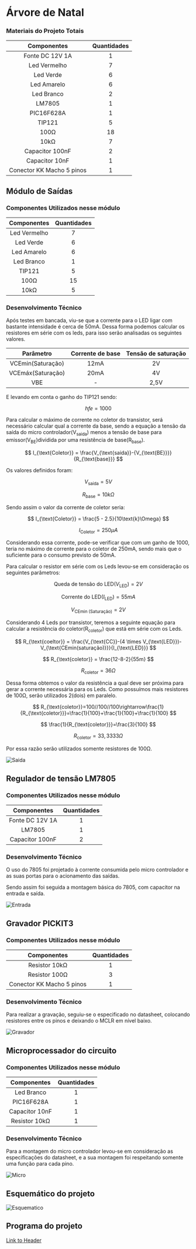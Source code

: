 # Árvore de Natal

### Materiais do Projeto Totais

| Componentes | Quantidades |
| :---: | :---: |
| Fonte DC 12V 1A | 1 |
| Led Vermelho | 7 |
| Led Verde | 6 |
| Led Amarelo | 6 |
| Led Branco | 2 |
| LM7805 | 1 |
| PIC16F628A | 1 |
| TIP121 | 5 |
| 100Ω | 18 |
| 10kΩ | 7 |
| Capacitor 100nF | 2 |
| Capacitor 10nF | 1 |
| Conector KK Macho 5 pinos | 1 |

## Módulo de Saídas

### Componentes Utilizados nesse módulo

| Componentes | Quantidades |
| :---: | :---: |
| Led Vermelho | 7 |
| Led Verde | 6 |
| Led Amarelo | 6 |
| Led Branco | 1 |
| TIP121 | 5 |
| 100Ω | 15 |
| 10kΩ | 5 |

### Desenvolvimento Técnico

Após testes em bancada, viu-se que a corrente para o LED ligar com bastante intensidade é cerca de 50mA. Dessa forma podemos calcular os resistores em série com os leds, para isso serão analisadas os seguintes valores.

| Parâmetro | Corrente de base | Tensão de saturação |
| :---: | :---: | :---: |
| VCEmin(Saturação) | 12mA | 2V |
| VCEmáx(Saturação) | 20mA | 4V |
| VBE | - | 2,5V |

E levando em conta o ganho do TIP121 sendo:

$$
hfe=1000
$$

Para calcular o máximo de corrente no coletor do transistor, será necessário calcular qual a corrente da base, sendo a equação a tensão da saída do micro controlador(V<sub>saida</sub>) menos a tensão de base para emissor(V<sub>BE</sub>)dividida por uma resistência de base(R<sub>base</sub>).

$$
I_{\text{Coletor}} = \frac{V_{\text{saida}}-{V_{\text{BE}}}}{R_{\text{base}}}
$$

Os valores definidos foram:

$$
V_{\text{saída}} = 5V
$$

$$
R_{\text{base}} = 10k\Omega
$$

Sendo assim o valor da corrente de coletor seria:

$$
I_{\text{Coletor}} = \frac{5 - 2.5}{10\text{k}\Omega}
$$

$$
I_{\text{Coletor}}=250\mu A
$$

Considerando essa corrente, pode-se verificar que com um ganho de 1000, teria no máximo de corrente para o coletor de 250mA, sendo mais que o suficiente para o consumo previsto de 50mA.

Para calcular o resistor em série com os Leds levou-se em consideração os seguintes parâmetros:

$$
\text{Queda de tensão do LED} (V_{\text{LED}}) = 2V
$$

$$
\text{Corrente do LED} (I_{\text{LED}}) = 55mA
$$

$$
V_{\text{CEmin (Saturação)}} = 2V
$$

Considerando 4 Leds por transistor, teremos a seguinte equação para calcular a resistência do coletor(R<sub>coletor</sub>) que está em série com os Leds.

$$
R_{\text{coeltor}} = \frac{V_{\text{CC}}-(4 \times V_{\text{LED}})-V_{\text{CEmin(saturação)}}}{I_{\text{LED}}}
$$

$$
R_{\text{coletor}} = \frac{12-8-2}{55m}
$$

$$
R_{\text{coletor}}=36\Omega
$$

Dessa forma obtemos o valor da resistência a qual deve ser próxima para gerar a corrente necessária para os Leds. Como possuímos mais resistores de 100Ω, serão utilizados 2(dois) em paralelo.

$$
R_{\text{coletor}}=100//100//100\rightarrow\frac{1}{R_{\text{coletor}}}=\frac{1}{100}+\frac{1}{100}+\frac{1}{100}
$$

$$
\frac{1}{R_{\text{coletor}}}=\frac{3}{100}
$$

$$
R_{\text{coletor}}=33,3333\Omega
$$

Por essa razão serão utilizados somente resistores de 100Ω.

![Saida](Imagens/Saida.png)

## Regulador de tensão LM7805

### Componentes Utilizados nesse módulo

| Componentes | Quantidades |
| :---: | :---: |
| Fonte DC 12V 1A | 1 |
| LM7805 | 1 |
| Capacitor 100nF | 2 |

### Desenvolvimento Técnico

O uso do 7805 foi projetado à corrente consumida pelo micro controlador e as suas portas para o acionamento das saídas.

Sendo assim foi seguida a montagem básica do 7805, com capacitor na entrada e saída.

![Entrada](Imagens/Entrada.png)

## Gravador PICKIT3

### Componentes Utilizados nesse módulo

| Componentes | Quantidades |
| :---: | :---: |
| Resistor 10kΩ | 1 |
| Resistor 100Ω | 3 |
| Conector KK Macho 5 pinos | 1 |

### Desenvolvimento Técnico

Para realizar a gravação, seguiu-se o especificado no datasheet, colocando resistores entre os pinos e deixando o MCLR em nível baixo.

![Gravador](Imagens/Gravador.png)

## Microprocessador do circuito

### Componentes Utilizados nesse módulo

| Componentes | Quantidades |
| :---: | :---: |
| Led Branco | 1 |
| PIC16F628A | 1 |
| Capacitor 10nF | 1 |
| Resistor 10kΩ | 1 |

### Desenvolvimento Técnico

Para a montagem do micro controlador levou-se em consideração as especificações do datasheet, e a sua montagem foi respeitando somente uma função para cada pino. 

![Micro](Imagens/Microprocessador.png)

## Esquemático do projeto

![Esquematico](Imagens/Esquematico.svg)

## Programa do projeto
[Link to Header](#módulo-de-saídas)
